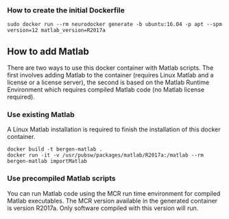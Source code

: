 ### How to create the initial Dockerfile

```
sudo docker run --rm neurodocker generate -b ubuntu:16.04 -p apt --spm version=12 matlab_version=R2017a
```

## How to add Matlab

There are two ways to use this docker container with Matlab scripts. The first involves adding Matlab to the container (requires Linux Matlab and a license or a license server), the second is based on the Matlab Runtime Environment which requires compiled Matlab code (no Matlab license required).

### Use existing Matlab

A Linux Matlab installation is required to finish the installation of this docker container.
```
docker build -t bergen-matlab .
docker run -it -v /usr/pubsw/packages/matlab/R2017a:/matlab --rm bergen-matlab importMatlab
```


### Use precompiled Matlab scripts

You can run Matlab code using the MCR run time environment for compiled Matlab executables. The MCR version available in the generated container is version R2017a. Only software compiled with this version will run.
